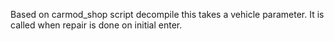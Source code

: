 Based on carmod_shop script decompile this takes a vehicle parameter. It is called when repair is done on initial enter.
